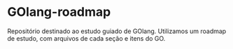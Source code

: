 # GOlang-roadmap
Repositório destinado ao estudo guiado de GOlang. Utilizamos um roadmap de estudo, com arquivos de cada seção e itens do GO.

